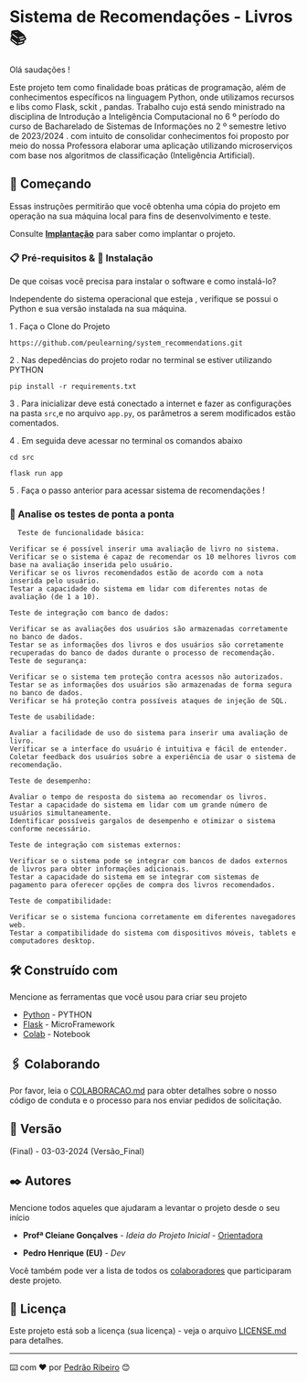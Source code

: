 # Sistema de Recomendações - Livros  📚
Olá saudações !

Este projeto tem como finalidade boas práticas de programação, além de conhecimentos específicos na linguagem Python, onde utilizamos recursos e libs como Flask, sckit , pandas. Trabalho cujo está sendo ministrado na disciplina de Introdução a Inteligência Computacional no 6 º período do curso de Bacharelado de Sistemas de Informações no 2 º semestre letivo de 2023/2024 . com intuito de consolidar conhecimentos foi proposto por meio do nossa Professora elaborar uma aplicação utilizando microserviços com base nos algoritmos de classificação (Inteligência Artificial).

## 🚀 Começando

Essas instruções permitirão que você obtenha uma cópia do projeto em operação na sua máquina local para fins de desenvolvimento e teste.

Consulte **[Implantação](#-implanta%C3%A7%C3%A3o)** para saber como implantar o projeto.


### 📋 Pré-requisitos & 🔧 Instalação

De que coisas você precisa para instalar o software e como instalá-lo?

Independente do sistema operacional que esteja , verifique se possui o Python e sua versão instalada na sua máquina.


1 . Faça o Clone do Projeto



```
https://github.com/peulearning/system_recommendations.git

```

2 . Nas depedências do projeto rodar no terminal se estiver utilizando PYTHON

```
pip install -r requirements.txt

```

3 . Para inicializar deve está conectado a internet e fazer as configurações na pasta ``src``,e no arquivo  ``app.py``, os parâmetros a serem modificados estão comentados.

4 . Em seguida deve acessar no terminal os comandos abaixo

```
cd src

flask run app

```

5 . Faça o passo anterior para acessar sistema de recomendações !


### 🔩 Analise os testes de ponta a ponta

```
  Teste de funcionalidade básica:

Verificar se é possível inserir uma avaliação de livro no sistema.
Verificar se o sistema é capaz de recomendar os 10 melhores livros com base na avaliação inserida pelo usuário.
Verificar se os livros recomendados estão de acordo com a nota inserida pelo usuário.
Testar a capacidade do sistema em lidar com diferentes notas de avaliação (de 1 a 10).

Teste de integração com banco de dados:

Verificar se as avaliações dos usuários são armazenadas corretamente no banco de dados.
Testar se as informações dos livros e dos usuários são corretamente recuperadas do banco de dados durante o processo de recomendação.
Teste de segurança:

Verificar se o sistema tem proteção contra acessos não autorizados.
Testar se as informações dos usuários são armazenadas de forma segura no banco de dados.
Verificar se há proteção contra possíveis ataques de injeção de SQL.

Teste de usabilidade:

Avaliar a facilidade de uso do sistema para inserir uma avaliação de livro.
Verificar se a interface do usuário é intuitiva e fácil de entender.
Coletar feedback dos usuários sobre a experiência de usar o sistema de recomendação.

Teste de desempenho:

Avaliar o tempo de resposta do sistema ao recomendar os livros.
Testar a capacidade do sistema em lidar com um grande número de usuários simultaneamente.
Identificar possíveis gargalos de desempenho e otimizar o sistema conforme necessário.

Teste de integração com sistemas externos:

Verificar se o sistema pode se integrar com bancos de dados externos de livros para obter informações adicionais.
Testar a capacidade do sistema em se integrar com sistemas de pagamento para oferecer opções de compra dos livros recomendados.

Teste de compatibilidade:

Verificar se o sistema funciona corretamente em diferentes navegadores web.
Testar a compatibilidade do sistema com dispositivos móveis, tablets e computadores desktop.
```

## 🛠️ Construído com

Mencione as ferramentas que você usou para criar seu projeto

- [Python](https://docs.python.org/pt-br/3/tutorial/) - PYTHON
- [Flask](https://flask.palletsprojects.com/en/3.0.x/) - MicroFramework
- [Colab](https://colab.research.google.com/drive/1hbqJIyM84Md3CmC7Tean340j-b3eSGIW?authuser=1#scrollTo=-rOLpL87LRHT) - Notebook

## 🖇️ Colaborando

Por favor, leia o [COLABORACAO.md](https://gist.github.com/usuario/linkParaInfoSobreContribuicoes) para obter detalhes sobre o nosso código de conduta e o processo para nos enviar pedidos de solicitação.

## 📌 Versão

(Final) - 03-03-2024 (Versão_Final)


## ✒️ Autores

Mencione todos aqueles que ajudaram a levantar o projeto desde o seu início

- **Profª Cleiane Gonçalves** - _Ideia do Projeto Inicial_ - [Orientadora]()

- **Pedro Henrique (EU)** - _Dev_

Você também pode ver a lista de todos os [colaboradores](https://github.com/usuario/projeto/colaboradores) que participaram deste projeto.

## 📄 Licença

Este projeto está sob a licença (sua licença) - veja o arquivo [LICENSE.md](https://github.com/usuario/projeto/licenca) para detalhes.

---

⌨️ com ❤️ por [Pedrão Ribeiro](https://github.com/peulearning) 😊
